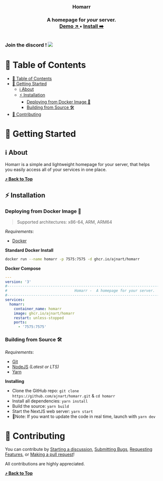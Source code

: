 <p align = "center">
  <h3 align = "center"> Homarr <h3>

  <p align = "center">
    A homepage for <i>your</i> server.
  <br/>
  <a href = "https://github.com/ajnart/homarr/deployments/activity_log?environment=Production" > <strong> Demo ↗️ </strong> </a> • <a href = "#-installation" > <strong> Install ➡️ </strong> </a>
  <br />
  <br />
    <p>
      Join the discord !
      <a href = "https://discord.gg/aCsmEV5RgA" > <img src="https://discordapp.com/api/guilds/972958686051962910/widget.png?style=shield" > </a>
    </p>
</p>
</p>

# 📃 Table of Contents
- [📃 Table of Contents](#-table-of-contents)
- [🚀 Getting Started](#-getting-started)
  - [ℹ️ About](#ℹ️-about)
  - [⚡ Installation](#-installation)
    - [Deploying from Docker Image 🐳](#deploying-from-docker-image-)
    - [Building from Source 🛠️](#building-from-source-️)
- [💖 Contributing](#-contributing)

<!-- Getting Started -->
# 🚀 Getting Started

## ℹ️ About

Homarr is a simple and lightweight homepage for your server, that helps you easily access all of your services in one place.
    
**[⤴️ Back to Top](#-table-of-contents)**

## ⚡ Installation

### Deploying from Docker Image 🐳
> Supported architectures: x86-64, ARM, ARM64

_Requirements_:
- [Docker](https://docs.docker.com/get-docker/)

**Standard Docker Install**
```sh
docker run --name homarr -p 7575:7575 -d ghcr.io/ajnart/homarr
```

**Docker Compose**
```yml
---
version: '3'
#--------------------------------------------------------------------------------------------#
#                               Homarr -  A homepage for your server.                        #
#--------------------------------------------------------------------------------------------#
services:
  homarr:
    container_name: homarr
    image: ghcr.io/ajnart/homarr
    restart: unless-stopped
    ports:
      - '7575:7575'
```

### Building from Source 🛠️

_Requirements_:
- [Git](https://git-scm.com/downloads)
- [NodeJS](https://nodejs.org/en/) _(Latest or LTS)_
- [Yarn](https://yarnpkg.com/)

**Installing**

- Clone the GitHub repo: `git clone https://github.com/ajnart/homarr.git` & `cd homarr`
- Install all dependencies: `yarn install`
- Build the source: `yarn build`
- Start the NextJS web server: ``yarn start``
- 📝Note: If you want to update the code in real time, launch with ``yarn dev``

# 💖 Contributing
You can contribute by [Starting a discussion](https://github.com/ajnart/homarr/discussions), [Submitting Bugs](https://github.com/ajnart/homarr/issues/new), [Requesting Features](https://github.com/ajnart/homarr/issues/new), or [Making a pull request](https://github.com/ajnart/homarr/compare)!

All contributions are highly appreciated.
    
**[⤴️ Back to Top](#-table-of-contents)**
